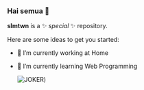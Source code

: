 ### Hai semua 👋 


**slmtwn** is a ✨ _special_ ✨ repository.

Here are some ideas to get you started:

- 🔭 I’m currently working at Home
- 🌱 I’m currently learning Web Programming

  ![JOKER](https://c4.wallpaperflare.com/wallpaper/573/419/600/joker-batman-the-dark-knight-heath-ledger-wallpaper-preview.jpg))

  <!--
- 👯 I’m looking to collaborate on ...
- 🤔 I’m looking for help with ...
- 💬 Ask me about ...
- 📫 How to reach me: ...
- 😄 Pronouns: ...
- ⚡ Fun fact: ...
  

